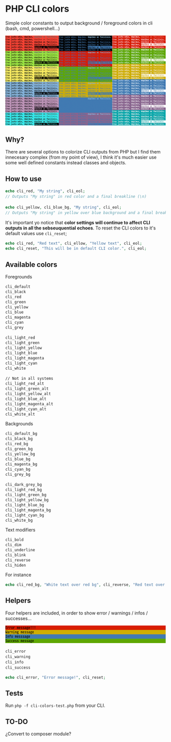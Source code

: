 # PHP CLI colors
Simple color constants to output background / foreground colors in cli (bash, cmd, powershell...)

![screenshot](screenshot.png)

## Why?

There are several options to colorize CLI outputs from PHP but I find them innecesary complex (from my point of view), I think it's much easier use some well defined constants instead classes and objects.

## How to use

```php
echo cli_red, "My string", cli_eol;
// Outputs "My string" in red color and a final breakline (\n)

echo cli_yellow, cli_blue_bg, "My string", cli_eol;
// Outputs "My string" in yellow over blue background and a final breakline (\n)
```

It's important yo notice that **color settings will continue to affect CLI outputs in all the sebseuquential echoes**. To reset the CLI colors to it's default values use `cli_reset`;

```php
echo cli_red, "Red text", cli_ellow, "Yellow text", cli_eol;
echo cli_reset, "This will be in default CLI color.", cli_eol;
```

## Available colors

Foregrounds
```
cli_default
cli_black
cli_red
cli_green
cli_yellow
cli_blue
cli_magenta
cli_cyan
cli_grey

cli_light_red
cli_light_green
cli_light_yellow
cli_light_blue
cli_light_magenta
cli_light_cyan
cli_white

// Not in all systems
cli_light_red_alt
cli_light_green_alt
cli_light_yellow_alt
cli_light_blue_alt
cli_light_magenta_alt
cli_light_cyan_alt
cli_white_alt
```

Backgrounds
```
cli_default_bg
cli_black_bg
cli_red_bg
cli_green_bg
cli_yellow_bg
cli_blue_bg
cli_magenta_bg
cli_cyan_bg
cli_grey_bg

cli_dark_grey_bg
cli_light_red_bg
cli_light_green_bg
cli_light_yellow_bg
cli_light_blue_bg
cli_light_magenta_bg
cli_light_cyan_bg
cli_white_bg
```

Text modifiers
````
cli_bold
cli_dim
cli_underline
cli_blink
cli_reverse
cli_hiden
````

For instance
```php
echo cli_red_bg, "White text over red bg", cli_reverse, "Red text over white bg", cli_reset, cli_eol;
```

## Helpers

Four helpers are included, in order to show error / warnings / infos / successes...

![screenshot](helpers.png)

```php
cli_error
cli_warning
cli_info
cli_success
```

```php
echo cli_error, "Error message!", cli_reset;
```

## Tests

Run `php -f cli-colors-test.php` from your CLI.

## TO-DO

¿Convert to composer module?